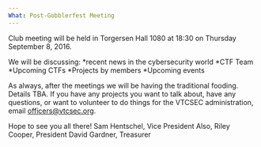 ```yaml
---
What: Post-Gobblerfest Meeting
---
```

Club meeting will be held in Torgersen Hall 1080 at 18:30 on Thursday September 8, 2016.

We will be discussing:
*recent news in the cybersecurity world
*CTF Team
*Upcoming CTFs
*Projects by members
*Upcoming events

As always, after the meetings we will be having the traditional fooding.  Details TBA.
If you have any projects you want to talk about, have any questions, or want to volunteer
to do things for the VTCSEC administration, email officers@vtcsec.org.

Hope to see you all there!
Sam Hentschel, Vice President
Also,
Riley Cooper, President
David Gardner, Treasurer

